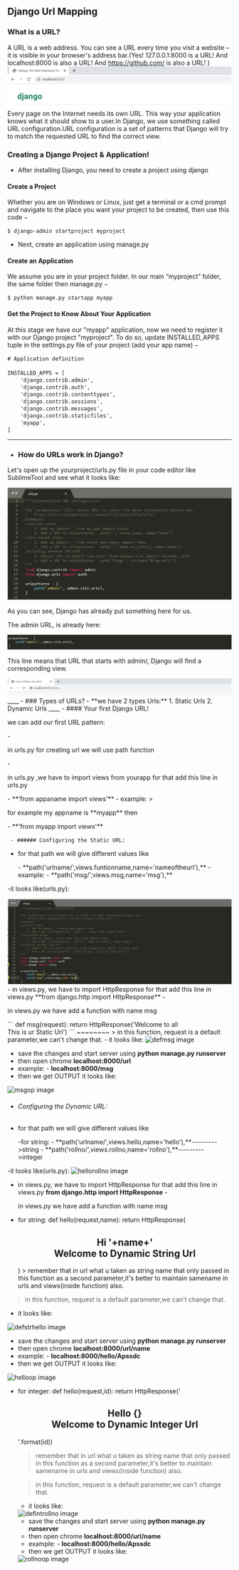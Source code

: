 ## Django Url Mapping
### What is a URL?
  A URL is a web address. You can see a URL every time you visit a website – it is visible in your browser's address bar.(Yes!     127.0.0.1:8000 is a URL! And localhost:8000 is also a URL! And https://github.com/ is also a URL! )
 <img src="url.png" alt="url image"/>
 Every page on the Internet needs its own URL. This way your application knows what it should show to a user.In Django, we use something called URL configuration.URL configuration is a set of patterns that Django will try to match the requested URL to find the correct view.

### Creating a Django Project & Application!

* After installing Django, you need to create a project  using django


#### Create a Project
Whether you are on Windows or Linux, just get a terminal or a cmd prompt and navigate to the place you want your project to be created, then use this code −

````
$ django-admin startproject myproject
````


* Next, create an application using manage.py

#### Create an Application
We assume you are in your project folder. In our main “myproject” folder, the same folder then manage.py −

````
$ python manage.py startapp myapp
````

#### Get the Project to Know About Your Application
At this stage we have our "myapp" application, now we need to register it with our Django project "myproject". To do so, update INSTALLED_APPS tuple in the settings.py file of your project (add your app name) −

````
# Application definition

INSTALLED_APPS = [
    'django.contrib.admin',
    'django.contrib.auth',
    'django.contrib.contenttypes',
    'django.contrib.sessions',
    'django.contrib.messages',
    'django.contrib.staticfiles',
    'myapp',
]
````


------------------------------------------

  - ### How do URLs work in Django?
  <p>Let's open up the yourproject/urls.py file in your code editor like SublimeTool and see what it looks like:</p>
  
  <img src="urlsconf.png" alt="urlconf image"/>
  
  <p>As you can see, Django has already put something here for us.</p>
  <p>The admin URL, is already here:</p>
  <img src="urladmin.png" alt="urladmin image"/>
  
  <p>This line means that URL that starts with admin/, Django will find a corresponding view.</p>
   
  <img src="urladminlogin.png" alt="urladminlogin image"/>
 ____ 
  - ### Types of URLs?
   - **we have 2 types Urls:**
             1. Static Urls 
             2. Dynamic Urls
  ____
  - #### Your first Django URL!
  <p>we can add our first URL pattern:</p>
  -<p> in urls.py for creating url we will use path function</p>
  -<p> in urls.py ,we have to import views from yourapp for that add this line in urls.py</p>
          - **'from appaname import views'**
          - example: 
                 > <p>for example my appname is **myapp** then</p>
                    - **'from myapp import views'** 
                    
     - ###### Configuring the Static URL:
  - <p> for that path we will give different values like</p>
          - **path('urlname/',views.funtionname,name='nameoftheurl'),**
          - example: 
                  - **path('msg/',views.msg,name='msg'),**
   -it looks like(urls.py):

   <img src="msg.png" alt="msg image"/>
   - in views.py, we have to import HttpResponse for that add this line in views.py
            **from django.http import HttpResponse**
   -<p> in views.py we have add a function with name msg</p>
   ```
   def msg(request):
    return HttpResponse('Welcome to all <br> This is ur Static Url')
   ```
   ~~~~~~~~
   > in this function, request is a default parameter,we can't change that.
   - it looks like:
   <img src="defmsg.png" alt="defmsg image"/>
   
   - save the changes  and start server using **python manage.py runserver**
   - then open chrome **localhost:8000/url**
   - example:
            - **localhost:8000/msg**
   - then we get OUTPUT it looks like:
   <img src="msgop.png" alt="msgop image"/>
  
  - ###### Configuring the Dynamic URL: 
  - <p> for that path we will give different values like</p>
          -for string:
          - **path('urlname/<str:name',views.funtionname,name='nameoftheurl'),**
          -for integer:
           - **path('urlname/<str:name',views.funtionname,name='nameoftheurl'),**
          - example: 
                  - **path('hello/<str:name>',views.hello,name='hello'),**--------->string
                  - **path('rollno/<int:id>',views.rollno,name='rollno'),**--------->integer
   -it looks like(urls.py):
   <img src="hellorollno.png" alt="hellorollno image"/>
   - in views.py, we have to import HttpResponse for that add this line in views.py
            **from django.http import HttpResponse**
   -<p> in views.py we have add a function with name msg</p>
   - for string:
   def hello(request,name):
    return HttpResponse(<center><h2>Hi '+name+'<br>Welcome to Dynamic String Url</h2></center>)
    > remember that in url what u taken as string name that only passed in this function as a second parameter,it's better to maintain samename in urls and views(inside function) also. 
    
   > in this function, request is a default parameter,we can't change that.
   - it looks like:
   <img src="defstrhello.png" alt="defstrhello image"/>
   
   - save the changes  and start server using **python manage.py runserver**
   - then open chrome **localhost:8000/url/name**
   - example:
            - **localhost:8000/hello/Apssdc**
   - then we get OUTPUT it looks like:
   <img src="helloop.png" alt="helloop image"/>
    
 
- for integer:
   def hello(request,id):
    return HttpResponse('<center><h2>Hello {} <br>Welcome to Dynamic Integer Url</h2></center>'.format(id))
    > remember that in url what u taken as string name that only passed in this function as a second parameter,it's better to maintain samename in urls and views(inside function) also. 
    
   > in this function, request is a default parameter,we can't change that.
   - it looks like:
   <img src="defintrollno.png" alt="defintrollno image"/>
   
   - save the changes  and start server using **python manage.py runserver**
   - then open chrome **localhost:8000/url/name**
   - example:
            - **localhost:8000/hello/Apssdc**
   - then we get OUTPUT it looks like:
   <img src="rollnoop.png" alt="rollnoop image"/>
   
